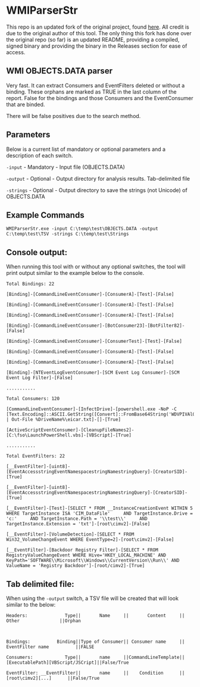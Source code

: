 # WMIParserStr

This repo is an updated fork of the original project, found [here](https://github.com/ignacioj/WMIParserStr). All credit is due to the original author of this tool. The only thing this fork has done over the original repo (so far) is an updated README, providing a compiled, signed binary and providing the binary in the Releases section for ease of access.

## WMI OBJECTS.DATA parser

Very fast. It can extract Consumers and EventFilters deleted or without a binding. These orphans are marked as TRUE in the last column of the report. False for the bindings and those Consumers and the EventConsumer that are binded.

There will be false positives due to the search method.

## Parameters

Below is a current list of mandatory or optional parameters and a description of each switch.
 
`-input` - Mandatory - Input file (OBJECTS.DATA)

`-output` - Optional - Output directory for analysis results. Tab-delimited file

`-strings` - Optional - Output directory to save the strings (not Unicode) of OBJECTS.DATA

## Example Commands

`WMIParserStr.exe -input C:\temp\test\OBJECTS.DATA -output C:\temp\test\TSV -strings C:\temp\test\Strings`

## Console output:

When running this tool with or without any optional switches, the tool will print output similar to the example below to the console.

```
Total Bindings: 22

[Binding]-[CommandLineEventConsumer]-[ConsumerA]-[Test]-[False]

[Binding]-[CommandLineEventConsumer]-[ConsumerA]-[Test]-[False]

[Binding]-[CommandLineEventConsumer]-[ConsumerA]-[Test]-[False]

[Binding]-[CommandLineEventConsumer]-[BotConsumer23]-[BotFilter82]-[False]

[Binding]-[CommandLineEventConsumer]-[ConsumerTest]-[Test]-[False]

[Binding]-[CommandLineEventConsumer]-[ConsumerA]-[Test]-[False]

[Binding]-[CommandLineEventConsumer]-[ConsumerA]-[Test]-[False]

[Binding]-[NTEventLogEventConsumer]-[SCM Event Log Consumer]-[SCM Event Log Filter]-[False]

...........

Total Consumers: 120

[CommandLineEventConsumer]-[InfectDrive]-[powershell.exe -NoP -C [Text.Encoding]::ASCII.GetString([Convert]::FromBase64String('WDVPIVAlQEFQWzRcUFpYNTQoUF4pN0NDKTd9JEVJQ0FSLVNUQU5EQVJELUFOVElWSVJVUy1URVNULUZJTEUhJEgrSCo=')) | Out-File %DriveName%\eicar.txt]-[]-[True]

[ActiveScriptEventConsumer]-[CleanupFileNames2]-[C:\fso\LaunchPowerShell.vbs]-[VBScript]-[True]

...........

Total EventFilters: 22

[__EventFilter]-[uint8]-[EventAccessstringEventNamespacestringNamestringQuery]-[CreatorSID]-[True]

[__EventFilter]-[uint8]-[EventAccessstringEventNamespacestringNamestringQuery]-[CreatorSID]-[True]

[__EventFilter]-[Test]-[SELECT * FROM __InstanceCreationEvent WITHIN 5 WHERE TargetInstance ISA 'CIM_DataFile'     AND TargetInstance.Drive = 'c:'     AND TargetInstance.Path = '\\test\\'     AND TargetInstance.Extension = 'txt']-[root\cimv2]-[False]

[__EventFilter]-[VolumeDetection]-[SELECT * FROM Win32_VolumeChangeEvent WHERE EventType=2]-[root\cimv2]-[False]

[__EventFilter]-[Backdoor Registry Filter]-[SELECT * FROM RegistryValueChangeEvent WHERE Hive='HKEY_LOCAL_MACHINE' AND KeyPath='SOFTWARE\\Microsoft\\Windows\\CurrentVersion\\Run\\' AND ValueName = 'Registry Backdoor']-[root/cimv2]-[True]
```

## Tab delimited file:

When using the `-output` switch, a TSV file will be created that will look similar to the below:

```
Headers:              Type||       Name     ||       Content     ||              Other               ||Orphan



Bindings:          Binding||Type of Consumer|| Consumer name     ||        EventFilter name          ||FALSE

Consumers:            Type||       name     ||CommandLineTemplate||[ExecutablePath][VBScript/JSCript]||False/True 

EventFilter: __EventFilter||       name     ||    Condition      ||           [root\cimv2][...]      ||False/True
```
